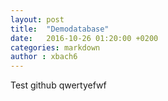 ```yaml
---
layout: post
title:  "Demodatabase"
date:   2016-10-26 01:20:00 +0200
categories: markdown
author : xbach6
---
```


Test github qwertyefwf
